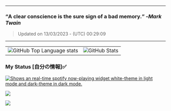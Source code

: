 
---
### **<q>A clear conscience is the sure sign of a bad memory.</q>** -<em>Mark Twain</em>
> Updated on 13/03/2023 - (UTC) 00:29:09
---

<table> <tr> <td> <picture ><source media="(prefers-color-scheme: dark)" srcset="https://github-readme-stats-eniocvy92-ngzhekai.vercel.app/api/top-langs/?username=ngzhekai&layout=compact&theme=dracula&bg_color=00000000&hide_border=true&custom_title=Most+Used+Programming+Languages"><source media="(prefers-color-scheme: light)" srcset="https://github-readme-stats-eniocvy92-ngzhekai.vercel.app/api/top-langs/?username=ngzhekai&layout=compact&theme=dracula&hide_border=true&custom_title=Most+Used+Programming+Languages"><img alt="GitHub Top Language stats" src="https://github-readme-stats-eniocvy92-ngzhekai.vercel.app/api/top-langs/?username=ngzhekai&layout=compact&theme=dracula&bg_color=00000000&hide_border=true&custom_title=Most+Used+Programming+Languages"></picture > </td> <td> <picture ><source media="(prefers-color-scheme: dark)" srcset="https://github-readme-stats-eniocvy92-ngzhekai.vercel.app/api?username=ngzhekai&show_icons=true&count_private=true&theme=dracula&bg_color=00000000&hide_border=true&line_height=33&custom_title=Zhe+Kai's+GitHub+Statistics"><source media="(prefers-color-scheme: light)"srcset="https://github-readme-stats-eniocvy92-ngzhekai.vercel.app/api?username=ngzhekai&show_icons=true&count_private=true&theme=dracula&hide_border=true&line_height=33&custom_title=Zhe+Kai's+GitHub+Statistics"><img alt="GitHub Stats" src="https://github-readme-stats-eniocvy92-ngzhekai.vercel.app/api?username=ngzhekai&show_icons=true&count_private=true&theme=dracula&bg_color=00000000&hide_border=true&line_height=33&custom_title=Zhe+Kai's+GitHub+Statistics"></picture > </td> </tr> </table>

### My Status [自分の情報]✅

<a href='https://open.spotify.com/user/flxv095c8u53mlz4cjvagkgzl' target='_blank' rel='noopener noreferrer' > <picture> <source media="(prefers-color-scheme: dark)" srcset="https://spotify-readme-ofldzkxst-ngzhekai.vercel.app/api?theme=dark&spin=true"/> <source media="(prefers-color-scheme: light)" srcset="https://spotify-readme-ofldzkxst-ngzhekai.vercel.app/api?spin=true"/> <img alt="Shows an real-time spotify now-playing widget white-theme in light mode and dark-theme in dark mode." src="https://spotify-readme-ofldzkxst-ngzhekai.vercel.app/api?theme=dark&spin=true"/> </picture> </a>

![](https://www.codewars.com/users/Giruba/badges/large)

![](https://www.gif-vif.com/media/Hackerman.gif)

